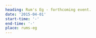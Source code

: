 ```yaml
---
heading: Rum's Eg - forthcoming event.
date: '2015-04-01'
start-time: '-'
end-time: '-'
place: rums-eg
---
```

